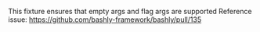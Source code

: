 This fixture ensures that empty args and flag args are supported
Reference issue: https://github.com/bashly-framework/bashly/pull/135
